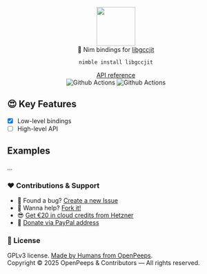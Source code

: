 <p align="center">
  <img src="https://github.com/openpeeps/PKG/blob/main/.github/logo.png" width="90px"><br>
  👑 Nim bindings for <a href="https://gcc.gnu.org/wiki/JIT">libgccjit</a>
</p>

<p align="center">
  <code>nimble install libgccjit</code>
</p>

<p align="center">
  <a href="https://github.com/">API reference</a><br>
  <img src="https://github.com/openpeeps/gccjit.nim/workflows/test/badge.svg" alt="Github Actions">  <img src="https://github.com/openpeeps/gccjit.nim/workflows/docs/badge.svg" alt="Github Actions">
</p>

## 😍 Key Features
- [x] Low-level bindings
- [ ] High-level API

## Examples
...

### ❤ Contributions & Support
- 🐛 Found a bug? [Create a new Issue](https://github.com/openpeeps/gccjit.nim/issues)
- 👋 Wanna help? [Fork it!](https://github.com/openpeeps/gccjit.nim/fork)
- 😎 [Get €20 in cloud credits from Hetzner](https://hetzner.cloud/?ref=Hm0mYGM9NxZ4)
- 🥰 [Donate via PayPal address](https://www.paypal.com/donate/?hosted_button_id=RJK3ZTDWPL55C)

### 🎩 License
GPLv3 license. [Made by Humans from OpenPeeps](https://github.com/openpeeps).<br>
Copyright &copy; 2025 OpenPeeps & Contributors &mdash; All rights reserved.
